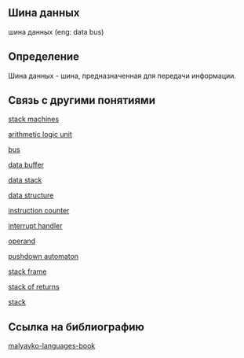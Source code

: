 ## Шина данных
шина данных (eng: data bus) 

## Определение
Шина данных -  шина, предназначенная для передачи информации.

## Связь с другими понятиями
[stack machines](https://github.com/vernikkkkkkkkkkkkkkkkkkk/concept/blob/main/virtual%20machines/stack%20machines/stack%20machines.md)

[arithmetic logic unit](https://github.com/vernikkkkkkkkkkkkkkkkkkk/concept/blob/main/virtual%20machines/stack%20machines/arithmetic%20logic%20unit.md)

[bus](https://github.com/vernikkkkkkkkkkkkkkkkkkk/concept/blob/main/virtual%20machines/stack%20machines/bus.md)

[data buffer](https://github.com/vernikkkkkkkkkkkkkkkkkkk/concept/blob/main/virtual%20machines/stack%20machines/data%20buffer.md)

[data stack](https://github.com/vernikkkkkkkkkkkkkkkkkkk/concept/blob/main/virtual%20machines/stack%20machines/data%20stack.md)

[data structure](https://github.com/vernikkkkkkkkkkkkkkkkkkk/concept/blob/main/virtual%20machines/stack%20machines/data%20structure.md)

[instruction counter](https://github.com/vernikkkkkkkkkkkkkkkkkkk/concept/blob/main/virtual%20machines/stack%20machines/instruction%20counter.md)

[interrupt handler](https://github.com/vernikkkkkkkkkkkkkkkkkkk/concept/blob/main/virtual%20machines/stack%20machines/interrupt%20handler.md)

[operand](https://github.com/vernikkkkkkkkkkkkkkkkkkk/concept/blob/main/virtual%20machines/stack%20machines/operand.md)

[pushdown automaton](https://github.com/vernikkkkkkkkkkkkkkkkkkk/concept/blob/main/virtual%20machines/stack%20machines/pushdown%20automaton.md)

[stack frame](https://github.com/vernikkkkkkkkkkkkkkkkkkk/concept/blob/main/virtual%20machines/stack%20machines/stack%20frame.md)

[stack of returns](https://github.com/vernikkkkkkkkkkkkkkkkkkk/concept/blob/main/virtual%20machines/stack%20machines/stack%20of%20returns.md)

[stack](https://github.com/vernikkkkkkkkkkkkkkkkkkk/concept/blob/main/virtual%20machines/stack%20machines/stack.md)
## Cсылка на библиографию
[malyavko-languages-book](https://github.com/vernikkkkkkkkkkkkkkkkkkk/concept/blob/main/bibliography/stack%20machines/malyavko-languages-book.md)
